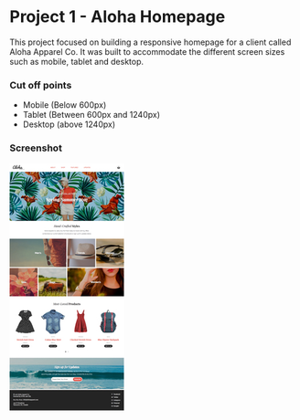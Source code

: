 # Project 1 - Aloha Homepage 
This project focused on building a responsive homepage for a client called Aloha Apparel Co. It was built to accommodate the different screen sizes such as mobile, tablet and desktop.

### Cut off points
  - Mobile (Below 600px)
  - Tablet (Between 600px and 1240px)
  - Desktop (above 1240px)

### Screenshot
  ![Aloha desktop](./img/readme-screenshot/aloha-desktop.jpg)